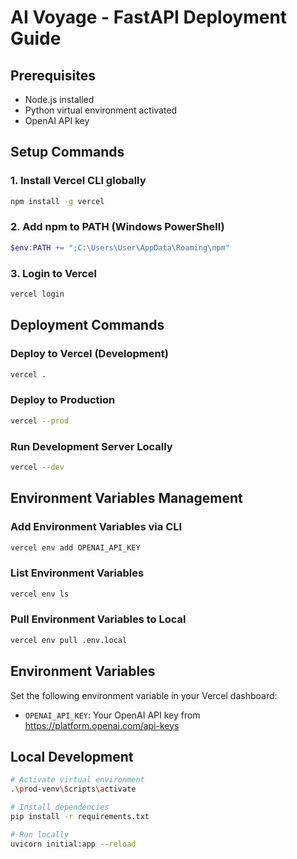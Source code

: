 # AI Voyage - FastAPI Deployment Guide

## Prerequisites
- Node.js installed
- Python virtual environment activated
- OpenAI API key

## Setup Commands

### 1. Install Vercel CLI globally
```bash
npm install -g vercel
```

### 2. Add npm to PATH (Windows PowerShell)
```powershell
$env:PATH += ";C:\Users\User\AppData\Roaming\npm"
```

### 3. Login to Vercel
```bash
vercel login
```

## Deployment Commands

### Deploy to Vercel (Development)
```bash
vercel .
```

### Deploy to Production
```bash
vercel --prod
```

### Run Development Server Locally
```bash
vercel --dev
```

## Environment Variables Management

### Add Environment Variables via CLI
```bash
vercel env add OPENAI_API_KEY
```

### List Environment Variables
```bash
vercel env ls
```

### Pull Environment Variables to Local
```bash
vercel env pull .env.local
```

## Environment Variables
Set the following environment variable in your Vercel dashboard:
- `OPENAI_API_KEY`: Your OpenAI API key from https://platform.openai.com/api-keys

## Local Development
```bash
# Activate virtual environment
.\prod-venv\Scripts\activate

# Install dependencies
pip install -r requirements.txt

# Run locally
uvicorn initial:app --reload
```

